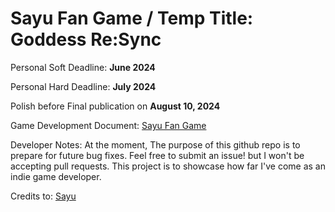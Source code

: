 # Sayu Fan Game / Temp Title: Goddess Re:Sync
Personal Soft Deadline: **June 2024**

Personal Hard Deadline: **July 2024**

Polish before Final publication on **August 10, 2024**

Game Development Document: [Sayu Fan Game](https://docs.google.com/document/d/1WeTwqQeSqePliomQt-QIQS4iJXl2x4gAY3YRNkigCkQ/edit?usp=sharing)


Developer Notes:
At the moment, The purpose of this github repo is to prepare for future bug fixes. Feel free to submit an issue! but I won't be accepting pull requests. This project is to showcase how far I've come as an indie game developer.

Credits to:
[Sayu](https://sincronisity.com/en-usd/)
